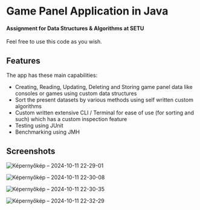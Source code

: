# Game Panel Application in Java
#### Assignment for Data Structures & Algorithms at SETU

Feel free to use this code as you wish.


## Features
The app has these main capabilities:
 - Creating, Reading, Updating, Deleting and Storing game panel data like consoles or games using custom data structures
 - Sort the present datasets by various methods using self written custom algorithms
 - Custom written extensive CLI / Terminal for ease of use (for sorting and such) which has a custom inspection feature
 - Testing using JUnit
 - Benchmarking using JMH


## Screenshots
![Képernyőkép – 2024-10-11 22-29-01](https://github.com/user-attachments/assets/a23eeaf4-0971-45dd-8e02-4a75c9f9b46b)

![Képernyőkép – 2024-10-11 22-30-08](https://github.com/user-attachments/assets/63c7efb7-3cb2-4592-bef5-15ac700b0413)

![Képernyőkép – 2024-10-11 22-30-35](https://github.com/user-attachments/assets/50511705-ee5c-45c0-a5ee-8647436cf88d)

![Képernyőkép – 2024-10-11 22-32-29](https://github.com/user-attachments/assets/663891fe-fe30-4cb8-b3a2-cbb735a79fdb)
